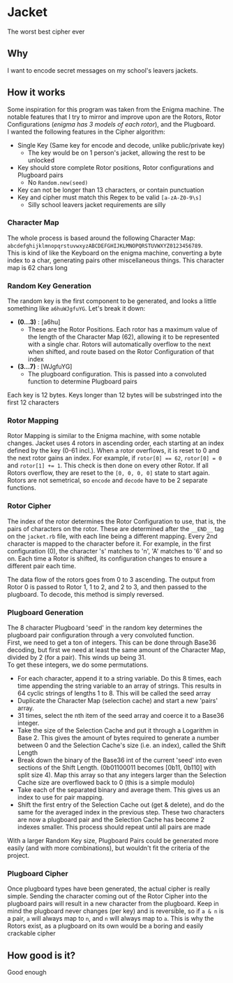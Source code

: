 # Jacket
The worst best cipher ever
  
## Why
I want to encode secret messages on my school's leavers jackets.  
  
## How it works
Some inspiration for this program was taken from the Enigma machine. The notable features that I try to mirror and improve upon are
the Rotors, Rotor Configurations (*enigma has 3 models of each rotor*), and the Plugboard.  
I wanted the following features in the Cipher algorithm:  
- Single Key (Same key for encode and decode, unlike public/private key)
  - The key would be on 1 person's jacket, allowing the rest to be unlocked
- Key should store complete Rotor positions, Rotor configurations and Plugboard pairs
  - No ``` Random.new(seed) ```
- Key can not be longer than 13 characters, or contain punctuation
- Key and cipher must match this Regex to be valid ``` [a-zA-Z0-9\s] ```
  - Silly school leavers jacket requirements are silly
  
  
### Character Map
The whole process is based around the following Character Map:  
``` abcdefghijklmnopqrstuvwxyzABCDEFGHIJKLMNOPQRSTUVWXYZ0123456789 ```.  
This is kind of like the Keyboard on the enigma machine, converting a byte index to a char, generating pairs other miscellaneous things. This character
map is 62 chars long
  
### Random Key Generation
The random key is the first component to be generated, and looks a little something like ``` a6huWJgfuYG ```. Let's break it down:  
- **(0...3)** : [a6hu]
  - These are the Rotor Positions. Each rotor has a maximum value of the length of the Character Map (62), allowing it to be represented with a single char.
  Rotors will automatically overflow to the next when shifted, and route based on the Rotor Configuration of that index
- **(3...7)** : [WJgfuYG]
  - The plugboard configuration. This is passed into a convoluted function to determine Plugboard pairs
  
Each key is 12 bytes. Keys longer than 12 bytes will be substringed into the first 12 characters  
  
### Rotor Mapping  
Rotor Mapping is similar to the Enigma machine, with some notable changes. Jacket uses 4 rotors in ascending order, each starting at an index defined by the key (0-61 incl.).
When a rotor overflows, it is reset to 0 and the next rotor gains an index. For example, if ``` rotor[0] == 62 ```, ```rotor[0] = 0``` and ```rotor[1] += 1```. This check is then done
on every other Rotor. If all Rotors overflow, they are reset to the ``` [0, 0, 0, 0] ``` state to start again. Rotors are not semetrical, so ```encode```
and ```decode``` have to be 2 separate functions.  
  
### Rotor Cipher
The index of the rotor determines the Rotor Configuration to use, that is, the pairs of characters on the rotor. These are determined after the ```__END__``` tag on the ```jacket.rb``` file, 
with each line being a different mapping. Every 2nd character is mapped to the character before it. For example, in the first configuration (0), the 
character 's' matches to 'n', 'A' matches to '6' and so on. Each time a Rotor is shifted, its configuration changes to ensure a different pair each time.  
  
The data flow of the rotors goes from 0 to 3 ascending. The output from Rotor 0 is passed to Rotor 1, 1 to 2, and 2 to 3, and then passed to the plugboard. To decode, this 
method is simply reversed.  
  
### Plugboard Generation
The 8 character Plugboard 'seed' in the random key determines the plugboard pair configuration through a very convoluted function.  
First, we need to get a ton of integers. This can be done through Base36 decoding, but first we need at least the same amount of the 
Character Map, divided by 2 (for a pair). This winds up being 31.  
To get these integers, we do some permutations.  
- For each character, append it to a string variable. Do this 8 times, each time appending the string variable to an array of strings. This results in 
64 cyclic strings of lengths 1 to 8. This will be called the seed array
- Duplicate the Character Map (selection cache) and start a new 'pairs' array. 
- 31 times, select the nth item of the seed array and coerce it to a Base36 integer. 
- Take the size of the Selection Cache and put it through a Logarithm in Base 2. This gives the amount of bytes required to generate a number 
between 0 and the Selection Cache's size (i.e. an index), called the Shift Length
- Break down the binary of the Base36 int of the current 'seed' into even sections of the Shift Length. (0b01100011 becomes [0b11, 0b110] with split size 4). 
Map this array so that any integers larger than the Selection Cache size are overflowed back to 0 (this is a simple modulo)
- Take each of the separated binary and average them. This gives us an index to use for pair mapping. 
- Shift the first entry of the Selection Cache out (get & delete), and do the same for the averaged index in the previous step. These two characters are now a plugboard
pair and the Selection Cache has become 2 indexes smaller. This process should repeat until all pairs are made  
  
  
With a larger Random Key size, Plugboard Pairs could be generated more easily (and with more combinations), but wouldn't fit the criteria of the project.  

### Plugboard Cipher
Once plugboard types have been generated, the actual cipher is really simple. Sending the character coming out of the Rotor Cipher into the plugboard pairs
will result in a new character from the plugboard. Keep in mind the plugboard never changes (per key) and is reversible, so if ``` a & n ``` is a pair, ``` a ``` will always map 
to ``` n ```, and ``` n ``` will always map to ``` a ```. This is why the Rotors exist, as a plugboard on its own would be a boring and easily crackable cipher  
  
## How good is it? 
Good enough
